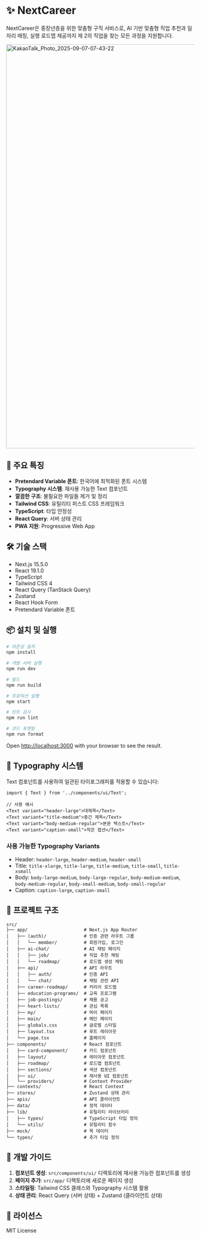 # ✨ NextCareer

NextCareer은 중장년층을 위한 맞춤형 구직 서비스로,
AI 기반 맞춤형 직업 추천과 일자리 매칭, 실행 로드맵 제공까지
제 2의 직업을 찾는 모든 과정을 지원합니다.

<img width="1920" height="1080" alt="KakaoTalk_Photo_2025-09-07-07-43-22" src="https://github.com/user-attachments/assets/1985385d-edbc-4cfd-a730-66e3630b49a8" />

## 🚀 주요 특징

- **Pretendard Variable 폰트**: 한국어에 최적화된 폰트 시스템
- **Typography 시스템**: 재사용 가능한 Text 컴포넌트
- **깔끔한 구조**: 불필요한 파일들 제거 및 정리
- **Tailwind CSS**: 유틸리티 퍼스트 CSS 프레임워크
- **TypeScript**: 타입 안정성
- **React Query**: 서버 상태 관리
- **PWA 지원**: Progressive Web App

## 🛠️ 기술 스택

- Next.js 15.5.0
- React 19.1.0
- TypeScript
- Tailwind CSS 4
- React Query (TanStack Query)
- Zustand
- React Hook Form
- Pretendard Variable 폰트

## 📦 설치 및 실행

```bash
# 의존성 설치
npm install

# 개발 서버 실행
npm run dev

# 빌드
npm run build

# 프로덕션 실행
npm start

# 린트 검사
npm run lint

# 코드 포맷팅
npm run format
```

Open [http://localhost:3000](http://localhost:3000) with your browser to see the result.

## 🎨 Typography 시스템

Text 컴포넌트를 사용하여 일관된 타이포그래피를 적용할 수 있습니다:

```tsx
import { Text } from '../components/ui/Text';

// 사용 예시
<Text variant="header-large">대제목</Text>
<Text variant="title-medium">중간 제목</Text>
<Text variant="body-medium-regular">본문 텍스트</Text>
<Text variant="caption-small">작은 캡션</Text>
```

### 사용 가능한 Typography Variants

- Header: `header-large`, `header-medium`, `header-small`
- Title: `title-xlarge`, `title-large`, `title-medium`, `title-small`, `title-xsmall`
- Body: `body-large-medium`, `body-large-regular`, `body-medium-medium`, `body-medium-regular`, `body-small-medium`, `body-small-regular`
- Caption: `caption-large`, `caption-small`

## 📁 프로젝트 구조

```
src/
├── app/                     # Next.js App Router
│   ├── (auth)/              # 인증 관련 라우트 그룹
│   │   └── member/          # 회원가입, 로그인
│   ├── ai-chat/             # AI 채팅 페이지
│   │   ├── job/             # 직업 추천 채팅
│   │   └── roadmap/         # 로드맵 생성 채팅
│   ├── api/                 # API 라우트
│   │   ├── auth/            # 인증 API
│   │   └── chat/            # 채팅 관련 API
│   ├── career-roadmap/      # 커리어 로드맵
│   ├── education-programs/  # 교육 프로그램
│   ├── job-postings/        # 채용 공고
│   ├── heart-lists/         # 관심 목록
│   ├── my/                  # 마이 페이지
│   ├── main/                # 메인 페이지
│   ├── globals.css          # 글로벌 스타일
│   ├── layout.tsx           # 루트 레이아웃
│   └── page.tsx             # 홈페이지
├── components/              # React 컴포넌트
│   ├── card-component/      # 카드 컴포넌트
│   ├── layout/              # 레이아웃 컴포넌트
│   ├── roadmap/             # 로드맵 컴포넌트
│   ├── sections/            # 섹션 컴포넌트
│   ├── ui/                  # 재사용 UI 컴포넌트
│   └── providers/           # Context Provider
├── contexts/                # React Context
├── stores/                  # Zustand 상태 관리
├── apis/                    # API 클라이언트
├── data/                    # 정적 데이터
├── lib/                     # 유틸리티 라이브러리
│   ├── types/               # TypeScript 타입 정의
│   └── utils/               # 유틸리티 함수
├── mock/                    # 목 데이터
└── types/                   # 추가 타입 정의
```

## 🎯 개발 가이드

1. **컴포넌트 생성**: `src/components/ui/` 디렉토리에 재사용 가능한 컴포넌트를 생성
2. **페이지 추가**: `src/app/` 디렉토리에 새로운 페이지 생성
3. **스타일링**: Tailwind CSS 클래스와 Typography 시스템 활용
4. **상태 관리**: React Query (서버 상태) + Zustand (클라이언트 상태)

## 📝 라이선스

MIT License

